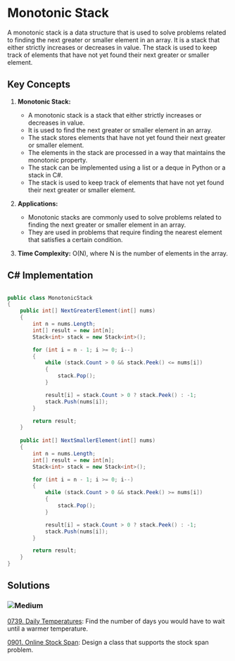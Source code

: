 # Monotonic Stack

A monotonic stack is a data structure that is used to solve problems related to finding the next greater or smaller element in an array. It is a stack that either strictly increases or decreases in value. The stack is used to keep track of elements that have not yet found their next greater or smaller element.

## Key Concepts

1. **Monotonic Stack:**
   - A monotonic stack is a stack that either strictly increases or decreases in value.
   - It is used to find the next greater or smaller element in an array.
   - The stack stores elements that have not yet found their next greater or smaller element.
   - The elements in the stack are processed in a way that maintains the monotonic property.
   - The stack can be implemented using a list or a deque in Python or a stack in C#.
   - The stack is used to keep track of elements that have not yet found their next greater or smaller element.

2. **Applications:**
    - Monotonic stacks are commonly used to solve problems related to finding the next greater or smaller element in an array.
    - They are used in problems that require finding the nearest element that satisfies a certain condition.
3. **Time Complexity:** O(N), where N is the number of elements in the array.

## C# Implementation

```csharp

public class MonotonicStack
{
    public int[] NextGreaterElement(int[] nums)
    {
        int n = nums.Length;
        int[] result = new int[n];
        Stack<int> stack = new Stack<int>();

        for (int i = n - 1; i >= 0; i--)
        {
            while (stack.Count > 0 && stack.Peek() <= nums[i])
            {
                stack.Pop();
            }

            result[i] = stack.Count > 0 ? stack.Peek() : -1;
            stack.Push(nums[i]);
        }

        return result;
    }
    
    public int[] NextSmallerElement(int[] nums)
    {
        int n = nums.Length;
        int[] result = new int[n];
        Stack<int> stack = new Stack<int>();

        for (int i = n - 1; i >= 0; i--)
        {
            while (stack.Count > 0 && stack.Peek() >= nums[i])
            {
                stack.Pop();
            }

            result[i] = stack.Count > 0 ? stack.Peek() : -1;
            stack.Push(nums[i]);
        }

        return result;
    }
}

```
## Solutions

[//]: # (### ![Easy]&#40;https://img.shields.io/badge/Easy-46c6c2&#41;)

### ![Medium](https://img.shields.io/badge/Medium-fac31d)

[0739. Daily Temperatures](https://github.com/vahtyah/LeetCodeSolutions/tree/main/Data%20Structures/Monotonic%20Stack/0739.%20Daily%20Temperatures): Find the number of days you would have to wait until a warmer temperature.

[0901. Online Stock Span](https://github.com/vahtyah/LeetCodeSolutions/tree/main/Data%20Structures/Monotonic%20Stack/0901.%20Online%20Stock%20Span): Design a class that supports the stock span problem.



